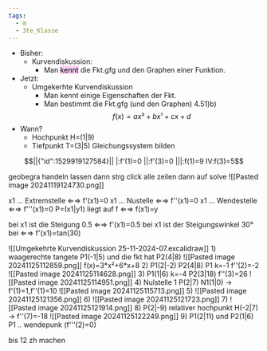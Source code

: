 ```yaml
---
tags:
  - m
  - 3te_Klasse
---
```

- Bisher: 
	- Kurvendiskussion: 
		- Man <mark style="background: #FFB8EBA6;">kennt</mark> die Fkt.gfg und den Graphen einer Funktion.
- Jetzt:
	- Umgekerhte Kurvendiskussion
		- Man kennt einige Eigenschaften der Fkt.
		- Man bestimmt die Fkt.gfg (und den Graphen)
4.51)b)
$$f(x)=ax³+bx¹+cx+d$$
- Wann?
	- Hochpunkt H=(1|9)
	- Tiefpunkt T=(3|5)
Gleichungssystem bilden
```math
||{"id":1529919127584}||

|:f'(1)=0
||:f'(3)=0
|||:f(1)=9
IV:f(3)=5
```
geobegra handeln lassen
dann strg click alle zeilen dann auf solve
![[Pasted image 20241119124730.png]]

x1 ... Extremstelle ⇐⇒ f'(x1)=0
x1 ... Nustelle ⇐⇒ f''(x1)=0
x1 ... Wendestelle ⇐⇒ f'''(x1)=0
P=(x1|y1) liegt auf f ⇐⇒ f(x1)=y

bei x1 ist die Steigung 0.5 ⇐⇒ f'(x1)=0.5
bei x1 ist der Steigungswinkel 30° bei ⇐⇒ f'(x1)=tan(30)

![[Umgekehrte Kurvendiskussion 25-11-2024-07.excalidraw]]
1)
waagerechte tangete P1(-1|5) und die fkt hat P2(4|8)
![[Pasted image 20241125112859.png]]
f(x)=3\*x²+6\*x+8
2)
P1(2|-2)
P2(4|8)
P1 k=-1
f''(2)=-2
![[Pasted image 20241125114628.png]]
3)
P1(1|6)
k=-4
P2(3|18) f''(3)=26
![[Pasted image 20241125114951.png]]
4)
Nulstelle 1
P(2|7)
N1(1|0) → f'(1)=1,f''(1)=10
![[Pasted image 20241125115713.png]]
5)
![[Pasted image 20241125121356.png]]
6)
![[Pasted image 20241125121723.png]]
7)
![[Pasted image 20241125121914.png]]
8)
P(2|-9)
relativer hochpunkt H(-2|7) → f''(7)=-18
![[Pasted image 20241125122249.png]]
9)
P1(2|11) und P2(1|6) P1 .. wendepunk (f'''(2)=0) 

bis 12 zh machen